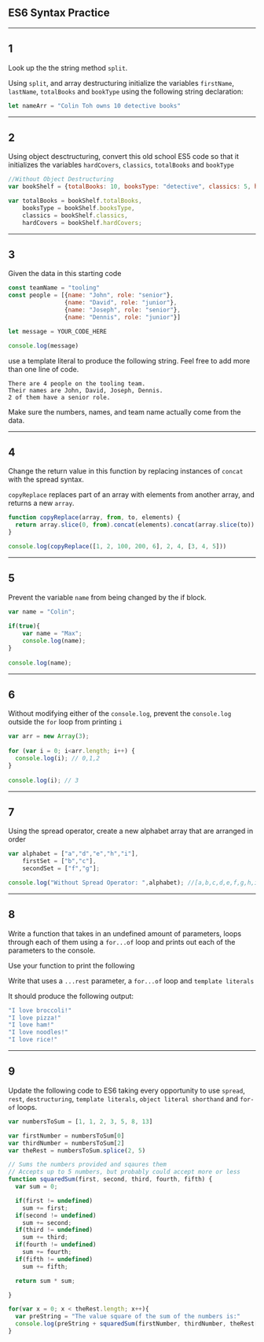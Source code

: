 ## ES6 Syntax Practice

---
## 1

Look up the the string method `split`.

Using `split`, and array destructuring initialize the variables `firstName`, `lastName`, `totalBooks` and `bookType` using the following string declaration:

```javascript
let nameArr = "Colin Toh owns 10 detective books"
```

---

## 2

Using object desctructuring, convert this old school ES5 code so that it initializes the variables `hardCovers`, `classics`, `totalBooks` and `bookType`

```javascript
//Without Object Destructuring
var bookShelf = {totalBooks: 10, booksType: "detective", classics: 5, hardCovers: 5};

var totalBooks = bookShelf.totalBooks,
    booksType = bookShelf.booksType,
    classics = bookShelf.classics,
    hardCovers = bookShelf.hardCovers;
```

---

## 3

Given the data in this starting code

```javascript
const teamName = "tooling"
const people = [{name: "John", role: "senior"},
                {name: "David", role: "junior"},
                {name: "Joseph", role: "senior"},
                {name: "Dennis", role: "junior"}]

let message = YOUR_CODE_HERE

console.log(message)
```


use a template literal to produce the following string. Feel free to add more than one line of code.

```
There are 4 people on the tooling team.
Their names are John, David, Joseph, Dennis.
2 of them have a senior role.
```

Make sure the numbers, names, and team name actually come from the data.

---
## 4

Change the return value in this function by replacing instances of `concat` with the spread syntax.

`copyReplace` replaces part of an array with elements from another array, and returns a new `array`.

```javascript
function copyReplace(array, from, to, elements) {
  return array.slice(0, from).concat(elements).concat(array.slice(to))
}

console.log(copyReplace([1, 2, 100, 200, 6], 2, 4, [3, 4, 5]))
```

---

## 5

Prevent the variable `name` from being changed by the if block.

```javascript
var name = "Colin";
 
if(true){
    var name = "Max";  
    console.log(name); 
}
 
console.log(name); 
```

---

## 6 

Without modifying either of the `console.log`, prevent the `console.log` outside the `for` loop from printing `i`

```javascript
var arr = new Array(3);
 
for (var i = 0; i<arr.length; i++) {
  console.log(i); // 0,1,2
}
 
console.log(i); // 3
```

---

## 7 

Using the spread operator, create a new alphabet array that are arranged in order

```javascript
var alphabet = ["a","d","e","h","i"],
    firstSet = ["b","c"],
    secondSet = ["f","g"];

console.log("Without Spread Operator: ",alphabet); //[a,b,c,d,e,f,g,h,i]

```

---

## 8 

Write a function that takes in an undefined amount of parameters, loops through each of them using a `for...of` loop and prints out each of the parameters to the console.

Use your function to print the following 

Write that uses a `...rest` parameter, a `for...of` loop and `template literals`

It should produce the following output:

```javascript
"I love broccoli!"
"I love pizza!"
"I love ham!"
"I love noodles!" 
"I love rice!"
```
--- 
## 9 

Update the following code to ES6 taking every opportunity to use `spread`, `rest`, `destructuring`, `template literals`, `object literal shorthand` and `for-of` loops.

```javascript
var numbersToSum = [1, 1, 2, 3, 5, 8, 13]

var firstNumber = numbersToSum[0]
var thirdNumber = numbersToSum[2]
var theRest = numbersToSum.splice(2, 5)

// Sums the numbers provided and sqaures them
// Accepts up to 5 numbers, but probably could accept more or less
function squaredSum(first, second, third, fourth, fifth) { 
  var sum = 0; 

  if(first != undefined)
    sum += first;
  if(second != undefined)
    sum += second;
  if(third != undefined)
    sum += third;
  if(fourth != undefined)
    sum += fourth;
  if(fifth != undefined)
    sum += fifth;

  return sum * sum; 

}

for(var x = 0; x < theRest.length; x++){
  var preString = "The value square of the sum of the numbers is:"
  console.log(preString + squaredSum(firstNumber, thirdNumber, theRest[x])) 
}

```


